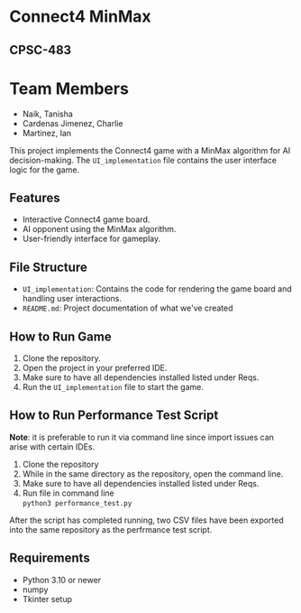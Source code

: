 # Connect4 MinMax
## CPSC-483

# Team Members
* Naik, Tanisha
* Cardenas Jimenez, Charlie
* Martinez, Ian

This project implements the Connect4 game with a MinMax algorithm for AI decision-making. The `UI_implementation` file contains the user interface logic for the game.

## Features
- Interactive Connect4 game board.
- AI opponent using the MinMax algorithm.
- User-friendly interface for gameplay.

## File Structure
- `UI_implementation`: Contains the code for rendering the game board and handling user interactions.
- `README.md`: Project documentation of what we've created

## How to Run Game
1. Clone the repository.
2. Open the project in your preferred IDE.
3. Make sure to have all dependencies installed listed under Reqs.
4. Run the `UI_implementation` file to start the game.

## How to Run Performance Test Script
**Note**: it is preferable to run it via command line since import issues can arise with certain IDEs.
1. Clone the repository
2. While in the same directory as the repository, open the command line. 
3. Make sure to have all dependencies installed listed under Reqs.
4. Run file in command line\
`python3 performance_test.py`

After the script has completed running, two CSV files have been exported into the same repository as the perfrmance test script.


## Requirements
- Python 3.10 or newer
- numpy
- Tkinter setup


